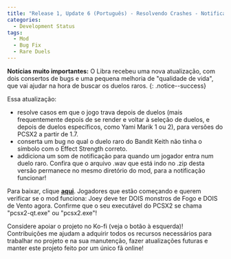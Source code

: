```yaml
---
title: "Release 1, Update 6 (Português) - Resolvendo Crashes - Notificações de Duelos Raros - Conserto no Duelo do Keith"
categories:
  - Development Status
tags:
  - Mod
  - Bug Fix
  - Rare Duels
---
```


**Notícias muito importantes:** O Libra recebeu uma nova atualização, com dois consertos de bugs e uma pequena melhoria de "qualidade de vida", que vai ajudar na hora de buscar os duelos raros.
{: .notice--success}

Essa atualização:
- resolve casos em que o jogo trava depois de duelos (mais frequentemente depois de se render e voltar à seleção de duelos, e depois de duelos específicos, como Yami Marik 1 ou 2), para versões do PCSX2 a partir de 1.7.
- conserta um bug no qual o duelo raro do Bandit Keith não tinha o símbolo com o Effect Strength correto.
- addiciona um som de notificação para quando um jogador entra num duelo raro. Confira que o arquivo .wav que está indo no .zip desta versão permanece no mesmo diretório do mod, para a notificação funcionar!

Para baixar, clique <a href="../../assets/Releases/Libra Mod - v0.8.7.zip">**aqui**</a>. Jogadores que estão começando e querem verificar se o mod funciona: Joey deve ter DOIS monstros de Fogo e DOIS de Vento agora. Confirme que o seu executável do PCSX2 se chama "pcsx2-qt.exe" ou "pcsx2.exe"!

Considere apoiar o projeto no Ko-fi (veja o botão à esquerda)! Contribuições me ajudam a adquirir todos os recursos necessários para trabalhar no projeto e na sua manutenção, fazer atualizações futuras e manter este projeto feito por um único fã online!

<script type='text/javascript' src='https://storage.ko-fi.com/cdn/widget/Widget_2.js'></script><script type='text/javascript'>kofiwidget2.init('Support Me on Ko-fi', '#000000', 'J3J146LLW');kofiwidget2.draw();</sc
